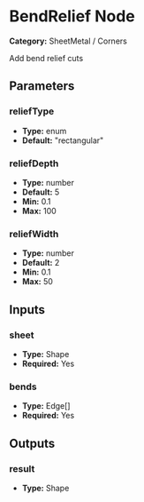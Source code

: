 
# BendRelief Node

**Category:** SheetMetal / Corners

Add bend relief cuts

## Parameters


### reliefType
- **Type:** enum
- **Default:** "rectangular"





### reliefDepth
- **Type:** number
- **Default:** 5
- **Min:** 0.1
- **Max:** 100



### reliefWidth
- **Type:** number
- **Default:** 2
- **Min:** 0.1
- **Max:** 50



## Inputs


### sheet
- **Type:** Shape
- **Required:** Yes



### bends
- **Type:** Edge[]
- **Required:** Yes



## Outputs


### result
- **Type:** Shape




